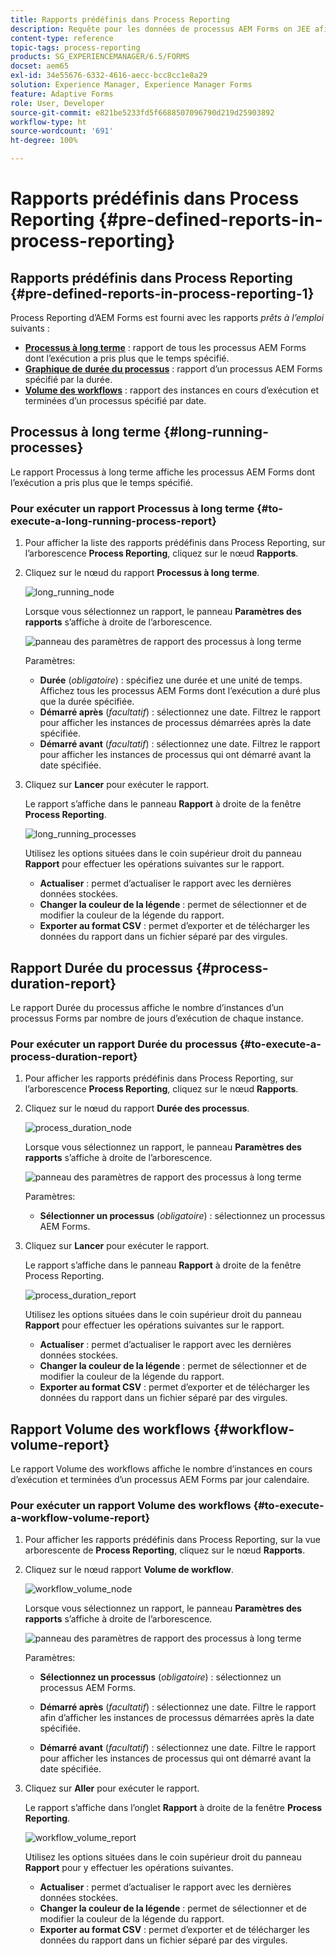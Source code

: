 ```yaml
---
title: Rapports prédéfinis dans Process Reporting
description: Requête pour les données de processus AEM Forms on JEE afin de créer des rapports sur les processus à long terme, leur durée et le volume des workflows
content-type: reference
topic-tags: process-reporting
products: SG_EXPERIENCEMANAGER/6.5/FORMS
docset: aem65
exl-id: 34e55676-6332-4616-aecc-bcc8cc1e8a29
solution: Experience Manager, Experience Manager Forms
feature: Adaptive Forms
role: User, Developer
source-git-commit: e821be5233fd5f6688507096790d219d25903892
workflow-type: ht
source-wordcount: '691'
ht-degree: 100%

---
```


# Rapports prédéfinis dans Process Reporting {#pre-defined-reports-in-process-reporting}

## Rapports prédéfinis dans Process Reporting {#pre-defined-reports-in-process-reporting-1}

Process Reporting d’AEM Forms est fourni avec les rapports *prêts à l’emploi* suivants :

* **[Processus à long terme](#long-running-processes)** : rapport de tous les processus AEM Forms dont l’exécution a pris plus que le temps spécifié.
* **[Graphique de durée du processus](#process-duration-report)** : rapport d’un processus AEM Forms spécifié par la durée.
* **[Volume des workflows](#workflow-volume-report)** : rapport des instances en cours d’exécution et terminées d’un processus spécifié par date.

## Processus à long terme {#long-running-processes}

Le rapport Processus à long terme affiche les processus AEM Forms dont l’exécution a pris plus que le temps spécifié.

### Pour exécuter un rapport Processus à long terme {#to-execute-a-long-running-process-report}

1. Pour afficher la liste des rapports prédéfinis dans Process Reporting, sur l’arborescence **Process Reporting**, cliquez sur le nœud **Rapports**.
1. Cliquez sur le nœud du rapport **Processus à long terme**.

   ![long_running_node](assets/long_running_node.png)

   Lorsque vous sélectionnez un rapport, le panneau **Paramètres des rapports** s’affiche à droite de l’arborescence.

   ![panneau des paramètres de rapport des processus à long terme](assets/report_parameters_panel.png)

   Paramètres:

   * **Durée** (*obligatoire*) : spécifiez une durée et une unité de temps. Affichez tous les processus AEM Forms dont l’exécution a duré plus que la durée spécifiée.
   * **Démarré après** (*facultatif*) : sélectionnez une date. Filtrez le rapport pour afficher les instances de processus démarrées après la date spécifiée.
   * **Démarré avant** (*facultatif*) : sélectionnez une date. Filtrez le rapport pour afficher les instances de processus qui ont démarré avant la date spécifiée.

1. Cliquez sur **Lancer** pour exécuter le rapport.

   Le rapport s’affiche dans le panneau **Rapport** à droite de la fenêtre **Process Reporting**.

   ![long_running_processes](assets/long_running_processes.png)

   Utilisez les options situées dans le coin supérieur droit du panneau **Rapport** pour effectuer les opérations suivantes sur le rapport.

   * **Actualiser** : permet d’actualiser le rapport avec les dernières données stockées.
   * **Changer la couleur de la légende** : permet de sélectionner et de modifier la couleur de la légende du rapport.
   * **Exporter au format CSV** : permet d’exporter et de télécharger les données du rapport dans un fichier séparé par des virgules.

## Rapport Durée du processus  {#process-duration-report}

Le rapport Durée du processus affiche le nombre d’instances d’un processus Forms par nombre de jours d’exécution de chaque instance.

### Pour exécuter un rapport Durée du processus {#to-execute-a-process-duration-report}

1. Pour afficher les rapports prédéfinis dans Process Reporting, sur l’arborescence **Process Reporting**, cliquez sur le nœud **Rapports**.
1. Cliquez sur le nœud du rapport **Durée des processus**.

   ![process_duration_node](assets/process_duration_node.png)

   Lorsque vous sélectionnez un rapport, le panneau **Paramètres des rapports** s’affiche à droite de l’arborescence.

   ![panneau des paramètres de rapport des processus à long terme](assets/process_duration_params.png)

   Paramètres:

   * **Sélectionner un processus** (*obligatoire*) : sélectionnez un processus AEM Forms.

1. Cliquez sur **Lancer** pour exécuter le rapport.

   Le rapport s’affiche dans le panneau **Rapport** à droite de la fenêtre Process Reporting.

   ![process_duration_report](assets/process_duration_report.png)

   Utilisez les options situées dans le coin supérieur droit du panneau **Rapport** pour effectuer les opérations suivantes sur le rapport.

   * **Actualiser** : permet d’actualiser le rapport avec les dernières données stockées.
   * **Changer la couleur de la légende** : permet de sélectionner et de modifier la couleur de la légende du rapport.
   * **Exporter au format CSV** : permet d’exporter et de télécharger les données du rapport dans un fichier séparé par des virgules.

## Rapport Volume des workflows {#workflow-volume-report}

Le rapport Volume des workflows affiche le nombre d’instances en cours d’exécution et terminées d’un processus AEM Forms par jour calendaire.

### Pour exécuter un rapport Volume des workflows {#to-execute-a-workflow-volume-report}

1. Pour afficher les rapports prédéfinis dans Process Reporting, sur la vue arborescente de **Process Reporting**, cliquez sur le nœud **Rapports**.
1. Cliquez sur le nœud rapport **Volume de workflow**.

   ![workflow_volume_node](assets/workflow_volume_node.png)

   Lorsque vous sélectionnez un rapport, le panneau **Paramètres des rapports** s’affiche à droite de l’arborescence.

   ![panneau des paramètres de rapport des processus à long terme](assets/workflow_volume_params.png)

   Paramètres:

   * **Sélectionnez un processus** (*obligatoire*) : sélectionnez un processus AEM Forms.

   * **Démarré après** (*facultatif*) : sélectionnez une date. Filtre le rapport afin d’afficher les instances de processus démarrées après la date spécifiée.

   * **Démarré avant** (*facultatif*) : sélectionnez une date. Filtre le rapport pour afficher les instances de processus qui ont démarré avant la date spécifiée.

1. Cliquez sur **Aller** pour exécuter le rapport.

   Le rapport s’affiche dans l’onglet **Rapport** à droite de la fenêtre **Process Reporting**.

   ![workflow_volume_report](assets/workflow_volume_report.png)

   Utilisez les options situées dans le coin supérieur droit du panneau **Rapport** pour y effectuer les opérations suivantes.

   * **Actualiser** : permet d’actualiser le rapport avec les dernières données stockées.
   * **Changer la couleur de la légende** : permet de sélectionner et de modifier la couleur de la légende du rapport.
   * **Exporter au format CSV** : permet d’exporter et de télécharger les données du rapport dans un fichier séparé par des virgules.
